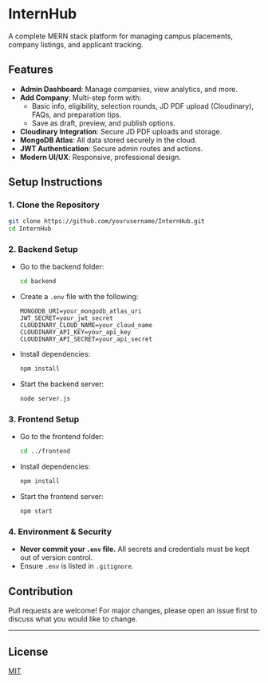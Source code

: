# InternHub

A complete MERN stack platform for managing campus placements, company listings, and applicant tracking.

## Features

- **Admin Dashboard**: Manage companies, view analytics, and more.
- **Add Company**: Multi-step form with:
  - Basic info, eligibility, selection rounds, JD PDF upload (Cloudinary), FAQs, and preparation tips.
  - Save as draft, preview, and publish options.
- **Cloudinary Integration**: Secure JD PDF uploads and storage.
- **MongoDB Atlas**: All data stored securely in the cloud.
- **JWT Authentication**: Secure admin routes and actions.
- **Modern UI/UX**: Responsive, professional design.

## Setup Instructions

### 1. **Clone the Repository**
```sh
git clone https://github.com/yourusername/InternHub.git
cd InternHub
```

### 2. **Backend Setup**
- Go to the backend folder:
  ```sh
  cd backend
  ```
- Create a `.env` file with the following:
  ```
  MONGODB_URI=your_mongodb_atlas_uri
  JWT_SECRET=your_jwt_secret
  CLOUDINARY_CLOUD_NAME=your_cloud_name
  CLOUDINARY_API_KEY=your_api_key
  CLOUDINARY_API_SECRET=your_api_secret
  ```
- Install dependencies:
  ```sh
  npm install
  ```
- Start the backend server:
  ```sh
  node server.js
  ```

### 3. **Frontend Setup**
- Go to the frontend folder:
  ```sh
  cd ../frontend
  ```
- Install dependencies:
  ```sh
  npm install
  ```
- Start the frontend server:
  ```sh
  npm start
  ```

### 4. **Environment & Security**
- **Never commit your `.env` file.** All secrets and credentials must be kept out of version control.
- Ensure `.env` is listed in `.gitignore`.

## Contribution

Pull requests are welcome! For major changes, please open an issue first to discuss what you would like to change.

---

## License

[MIT](LICENSE)